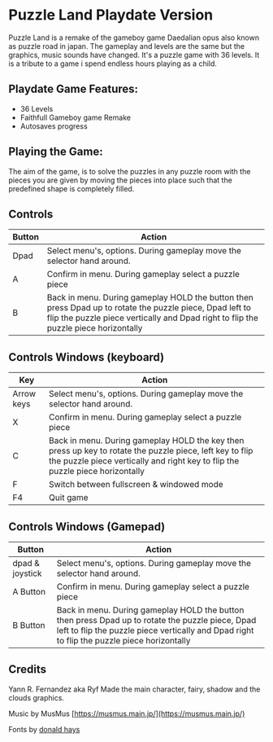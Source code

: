 # Puzzle Land Playdate Version
Puzzle Land is a remake of the gameboy game Daedalian opus also known as puzzle road in japan. The gameplay and levels are the same but the graphics, music sounds have changed. It's a puzzle game with 36 levels. It is a tribute to a game i spend endless hours playing as a child.

## Playdate Game Features:
- 36 Levels
- Faithfull Gameboy game Remake
- Autosaves progress

## Playing the Game:
The aim of the game, is to solve the puzzles in any puzzle room with the pieces you are given by moving the pieces into place such that the predefined shape is completely filled.

## Controls 
| Button | Action |
| ------ | ------ |
| Dpad | Select menu's, options. During gameplay move the selector hand around. |
| A | Confirm in menu. During gameplay select a puzzle piece |
| B | Back in menu. During gameplay HOLD the button then press Dpad up to rotate the puzzle piece, Dpad left to flip the puzzle piece vertically and Dpad right to flip the puzzle piece horizontally |

## Controls Windows (keyboard)
| Key | Action |
| ------ | ------ |
| Arrow keys | Select menu's, options. During gameplay move the selector hand around. |
| X | Confirm in menu. During gameplay select a puzzle piece |
| C | Back in menu. During gameplay HOLD the key then press up key to rotate the puzzle piece, left key to flip the puzzle piece vertically and right key to flip the puzzle piece horizontally  |
| F | Switch between fullscreen & windowed mode |
| F4 | Quit game |

## Controls Windows (Gamepad)
| Button | Action |
| ------ | ------ |
| dpad & joystick | Select menu's, options. During gameplay move the selector hand around. |
| A Button | Confirm in menu. During gameplay select a puzzle piece |
| B Button | Back in menu. During gameplay HOLD the button then press Dpad up to rotate the puzzle piece, Dpad left to flip the puzzle piece vertically and Dpad right to flip the puzzle piece horizontally |

## Credits
Yann R. Fernandez aka Ryf Made the main character, fairy, shadow and the clouds graphics.

Music by MusMus [https://musmus.main.jp/](https://musmus.main.jp/)

Fonts by [donald hays](https://devforum.play.date/t/some-small-fonts/1356)

